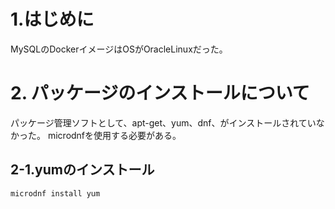 # 1.はじめに

MySQLのDockerイメージはOSがOracleLinuxだった。

# 2. パッケージのインストールについて

パッケージ管理ソフトとして、apt-get、yum、dnf、がインストールされていなかった。
microdnfを使用する必要がある。

## 2-1.yumのインストール

```
microdnf install yum
```
